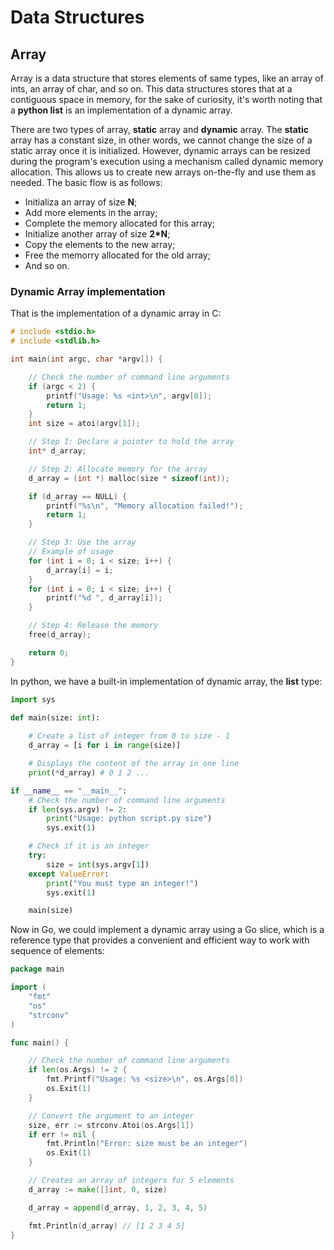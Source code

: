 # Data Structures

## Array

Array is a data structure that stores elements of same types, like an array of ints, 
an array of char, and so on. This data structures stores that at a contiguous space in 
memory, for the sake of curiosity, it's worth noting that a **python list** is an 
implementation of a dynamic array.

There are two types of array, **static** array and **dynamic** array. The **static** 
array has a constant size, in other words, we cannot change the size of a static 
array once it is initialized. However, dynamic arrays can be resized during the 
program's execution using a mechanism called dynamic memory allocation. This 
allows us to create new arrays on-the-fly and use them as needed. The basic 
flow is as follows:

- Initializa an array of size **N**;
- Add more elements in the array;
- Complete the memory allocated for this array;
- Initialize another array of size **2*N**;
- Copy the elements to the new array;
- Free the memorry allocated for the old array;
- And so on.

### Dynamic Array implementation

That is the implementation of a dynamic array in C:

```C
# include <stdio.h>
# include <stdlib.h>

int main(int argc, char *argv[]) {

    // Check the number of command line arguments
    if (argc < 2) {
        printf("Usage: %s <int>\n", argv[0]);
        return 1;
    }
    int size = atoi(argv[1]);

    // Step 1: Declare a pointer to hold the array
    int* d_array;

    // Step 2: Allocate memory for the array
    d_array = (int *) malloc(size * sizeof(int));

    if (d_array == NULL) {
        printf("%s\n", "Memory allocation failed!");
        return 1;
    }

    // Step 3: Use the array
    // Example of usage
    for (int i = 0; i < size; i++) {
        d_array[i] = i;
    }
    for (int i = 0; i < size; i++) {
        printf("%d ", d_array[i]);
    }

    // Step 4: Release the memory
    free(d_array);

    return 0;
}
```

In python, we have a built-in implementation of dynamic array, the **list** type:

```Python
import sys

def main(size: int):
     
    # Create a list of integer from 0 to size - 1
    d_array = [i for i in range(size)]

    # Displays the content of the array in one line
    print(*d_array) # 0 1 2 ...

if __name__ == "__main__":
    # Check the number of command line arguments
    if len(sys.argv) != 2:
        print("Usage: python script.py size")
        sys.exit(1)

    # Check if it is an integer
    try:
        size = int(sys.argv[1])
    except ValueError:
        print("You must type an integer!")
        sys.exit(1)

    main(size)
```

Now in Go, we could implement a dynamic array using a Go slice, which is a reference 
type that provides a convenient and efficient way to work with sequence of elements:

```Go
package main

import (
    "fmt"
    "os"
    "strconv"
)

func main() {

    // Check the number of command line arguments
    if len(os.Args) != 2 {
        fmt.Printf("Usage: %s <size>\n", os.Args[0])
        os.Exit(1)
    }

    // Convert the argument to an integer
    size, err := strconv.Atoi(os.Args[1])
    if err != nil {
        fmt.Println("Error: size must be an integer")
        os.Exit(1)
    }

    // Creates an array of integers for 5 elements
    d_array := make([]int, 0, size)

    d_array = append(d_array, 1, 2, 3, 4, 5)

    fmt.Println(d_array) // [1 2 3 4 5]
}
```